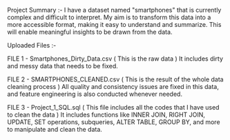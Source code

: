 Project Summary :- I have a dataset named "smartphones" that is currently complex and difficult to interpret. My aim is to transform this data into 
                   a more accessible format, making it easy to understand and summarize. This will enable meaningful insights to be drawn from the data.

Uploaded Files :-

  FILE 1 - Smartphones_Dirty_Data.csv ( This is the raw data )
           It includes dirty and messy data that needs to be fixed.
  
  FILE 2 - SMARTPHONES_CLEANED.csv ( This is the result of the whole data cleaning process )
           All quality and consistency issues are fixed in this data, and feature engineering is also conducted whenever needed.
  
  FILE 3 - Project_1_SQL.sql ( This file includes all the codes that I have used to clean the data )
           It includes functions like INNER JOIN, RIGHT JOIN, UPDATE, SET operations, subqueries, ALTER TABLE, GROUP BY, and more to manipulate and clean the data.
